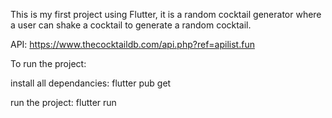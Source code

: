 This is my first project using Flutter, it is a random cocktail generator where a user can shake a cocktail to generate a random cocktail.

API: https://www.thecocktaildb.com/api.php?ref=apilist.fun

To run the project:

install all dependancies: flutter pub get

run the project: flutter run

